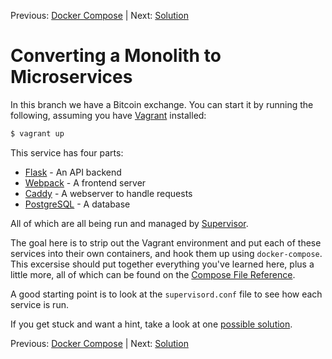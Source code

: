 Previous: [Docker Compose](https://github.com/jenterkin/docker-microservice-example/tree/06-docker-compose) | Next: [Solution](https://github.com/jenterkin/docker-microservice-example/tree/08-microservices-solution)

# Converting a Monolith to Microservices
In this branch we have a Bitcoin exchange. You can start it by running the following, assuming you have [Vagrant](https://www.vagrantup.com/) installed:
```bash
$ vagrant up
```
This service has four parts:
* [Flask](http://flask.pocoo.org/) - An API backend
* [Webpack](https://webpack.js.org/) - A frontend server
* [Caddy](https://caddyserver.com/) - A webserver to handle requests
* [PostgreSQL](https://www.postgresql.org/) - A database

All of which are all being run and managed by [Supervisor](http://supervisord.org/).

The goal here is to strip out the Vagrant environment and put each of these services into their own containers, and hook them up using `docker-compose`. This excersise should put together everything you've learned here, plus a little more, all of which can be found on the [Compose File Reference](https://docs.docker.com/compose/compose-file/#service-configuration-reference).

A good starting point is to look at the `supervisord.conf` file to see how each service is run.

If you get stuck and want a hint, take a look at one [possible solution](https://github.com/jenterkin/docker-microservice-example/tree/08-microservices-solution).

Previous: [Docker Compose](https://github.com/jenterkin/docker-microservice-example/tree/06-docker-compose) | Next: [Solution](https://github.com/jenterkin/docker-microservice-example/tree/08-microservices-solution)
